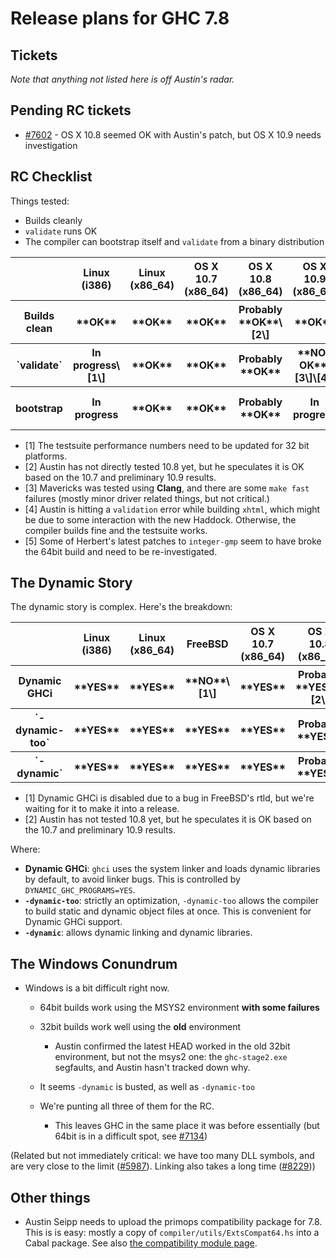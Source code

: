 # Release plans for GHC 7.8

## Tickets

*Note that anything not listed here is off Austin's radar.*

## Pending RC tickets

- [\#7602](https://gitlab.haskell.org//ghc/ghc/issues/7602) - OS X 10.8 seemed OK with Austin's patch, but OS X 10.9 needs investigation

## RC Checklist


Things tested:

- Builds cleanly
- `validate` runs OK
- The compiler can bootstrap itself and `validate` from a binary distribution

<table><tr><th></th>
<th>Linux (i386)</th>
<th>Linux (x86_64)</th>
<th>OS X 10.7 (x86_64)</th>
<th>OS X 10.8 (x86_64)</th>
<th>OS X 10.9 (x86_64)</th>
<th>Windows i386</th>
<th>Windows x86_64
</th></tr>
<tr><th>Builds clean</th>
<th>**OK**</th>
<th>**OK**</th>
<th>**OK**</th>
<th>Probably **OK**\[2\]</th>
<th>**OK**</th>
<th>**OK**</th>
<th>**OK**</th></tr>
<tr><th>`validate`</th>
<th>In progress\[1\]</th>
<th>**OK**</th>
<th>**OK**</th>
<th>Probably **OK**</th>
<th>**NOT OK**\[3\]\[4\]</th>
<th>**OK**\[1\]</th>
<th>**OK**\[5\]
</th></tr>
<tr><th>bootstrap </th>
<th>In progress</th>
<th>**OK**</th>
<th>**OK**</th>
<th>Probably **OK**</th>
<th>In progress</th>
<th>**OK**</th>
<th>In progress\[5\]</th></tr></table>

- \[1\] The testsuite performance numbers need to be updated for 32 bit platforms.
- \[2\] Austin has not directly tested 10.8 yet, but he speculates it is OK based on the 10.7 and preliminary 10.9 results.
- \[3\] Mavericks was tested using **Clang**, and there are some `make fast` failures (mostly minor driver related things, but not critical.)
- \[4\] Austin is hitting a `validation` error while building `xhtml`, which might be due to some interaction with the new Haddock. Otherwise, the compiler builds fine and the testsuite works.
- \[5\] Some of Herbert's latest patches to `integer-gmp` seem to have broke the 64bit build and need to be re-investigated.

## The Dynamic Story


The dynamic story is complex. Here's the breakdown:

<table><tr><th></th>
<th>Linux (i386)</th>
<th>Linux (x86_64)</th>
<th>FreeBSD</th>
<th>OS X 10.7 (x86_64)</th>
<th>OS X 10.8 (x86_64)</th>
<th>OS X 10.9 (x86_64)</th>
<th>Windows i386</th>
<th>Windows x86_64
</th></tr>
<tr><th>Dynamic GHCi  </th>
<th>**YES**</th>
<th>**YES**</th>
<th>**NO**\[1\]</th>
<th>**YES**</th>
<th>Probably **YES**\[2\]</th>
<th>**YES**</th>
<th>**NO**</th>
<th>**NO**</th></tr>
<tr><th>`-dynamic-too`</th>
<th>**YES**</th>
<th>**YES**</th>
<th>**YES**</th>
<th>**YES**</th>
<th>Probably **YES**</th>
<th>**YES**</th>
<th>**NO**</th>
<th>**NO**</th></tr>
<tr><th>`-dynamic`</th>
<th>**YES**</th>
<th>**YES**</th>
<th>**YES**</th>
<th>**YES**</th>
<th>Probably **YES**</th>
<th>**YES**</th>
<th>**NO**</th>
<th>**NO**</th></tr></table>

- \[1\] Dynamic GHCi is disabled due to a bug in FreeBSD's rtld, but we're waiting for it to make it into a release.
- \[2\] Austin has not tested 10.8 yet, but he speculates it is OK based on the 10.7 and preliminary 10.9 results.


Where:

- **Dynamic GHCi**: `ghci` uses the system linker and loads dynamic libraries by default, to avoid linker bugs. This is controlled by `DYNAMIC_GHC_PROGRAMS=YES`.
- **`-dynamic-too`**: strictly an optimization, `-dynamic-too` allows the compiler to build static and dynamic object files at once. This is convenient for Dynamic GHCi support.
- **`-dynamic`**: allows dynamic linking and dynamic libraries.

## The Windows Conundrum

- Windows is a bit difficult right now.

  - 64bit builds work using the MSYS2 environment **with some failures**
  - 32bit builds work well using the **old** environment

    - Austin confirmed the latest HEAD worked in the old 32bit environment, but not the msys2 one: the `ghc-stage2.exe` segfaults, and Austin hasn't tracked down why.
  - It seems `-dynamic` is busted, as well as `-dynamic-too`
  - We're punting all three of them for the RC.

    - This leaves GHC in the same place it was before essentially (but 64bit is in a difficult spot, see [\#7134](https://gitlab.haskell.org//ghc/ghc/issues/7134))


(Related but not immediately critical: we have too many DLL symbols, and are very close to the limit ([\#5987](https://gitlab.haskell.org//ghc/ghc/issues/5987)). Linking also takes a long time ([\#8229](https://gitlab.haskell.org//ghc/ghc/issues/8229)))

## Other things

- Austin Seipp needs to upload the primops compatibility package for 7.8. This is is easy: mostly a copy of `compiler/utils/ExtsCompat64.hs` into a Cabal package. See also [ the compatibility module page](http://www.haskell.org/haskellwiki/Compatibility_Modules).
